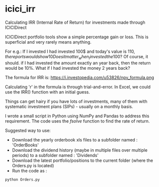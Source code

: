 # icici_irr
Calculating IRR (Internal Rate of Return) for investments made through ICICIDirect

ICICIDirect portfolio tools show a simple percentage gain or loss. This is superficial and very rarely means anything.

For e.g.:
If I invested I had invested 100$ and today's value is 110$, the reports would show 10% increase in value.
Does it matter _when_ I invested the 100$? Of course, it should. if I had invested the amount exactly an year back, then the return would be 10%. What if I had invested the money 2 years back?

The formula for IRR is:
https://i.investopedia.com/u53826/npv_formula.png

Calculating 'r' in the formula is through trial-and-error. In Excel, we could use the IRR() function with an initial guess.

Things can get hairy if you have lots of investments, many of them with systematic investment plans (SIPs) - usually on a monthly basis.

I wrote a small script in Python using NumPy and Pandas to address this requirement. The code uses the *fsolve* function to find the rate of return.

Suggested way to use:
- Download the yearly orderbook xls files to a subfolder named  : 'OrderBooks'
- Download the dividend history (maybe in multiple files over multiple periods) to a subfolder named : 'Dividends'
- Download the latest portfolio/positions to the current folder (where the Orders.py is located)
- Run the code as : 
```
python Orders.py
```
